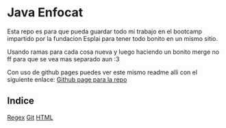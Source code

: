 # Java Enfocat
Esta repo es para que pueda guardar todo mi trabajo en el bootcamp impartido por la fundacion Esplai para tener todo bonito en un mismo sitio.

Usando ramas para cada cosa nueva y luego haciendo un bonito merge no ff para que se vea mas separado aun :3

Con uso de github pages puedes ver este mismo readme alli con el siguiente enlace:
[Github page para la repo](https://alieneon.github.io/EnfocatJavaBootcamp/)

## Indice
[Regex](regex)
[Git](git)
[HTML](html)